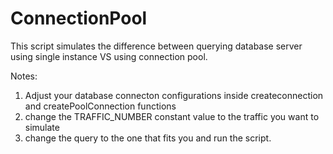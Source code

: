 # ConnectionPool
This script simulates the difference between querying database server using single instance VS using connection pool.

Notes:
1) Adjust your database connecton configurations inside createconnection and createPoolConnection functions
2) change the TRAFFIC_NUMBER constant value to the traffic you want to simulate
3) change the query to the one that fits you and run the script.
